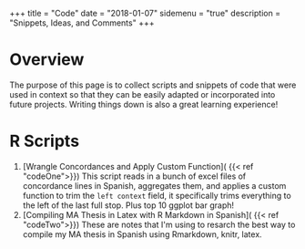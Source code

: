 +++
title = "Code"
date = "2018-01-07"
sidemenu = "true"
description = "Snippets, Ideas, and Comments"
+++

# Overview
The purpose of this page is to collect scripts and snippets of code that were used in context so that they can be easily adapted or incorporated into future projects. Writing things down is also a great learning experience!

# R Scripts
1. [Wrangle Concordances and Apply Custom Function]( {{< ref "codeOne">}})
This script reads in a bunch of excel files of concordance lines in Spanish, aggregates them, and applies a custom function to trim the `left context` field, it specifically trims everything to the left of the last full stop. Plus top 10 ggplot bar graph!
2. [Compiling MA Thesis in Latex with R Markdown in Spanish]( {{< ref "codeTwo">}})
These are notes that I'm using to resarch the best way to compile my MA thesis in Spanish using Rmarkdown, knitr, latex.

